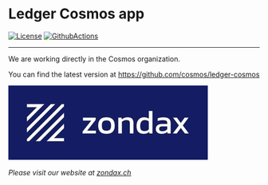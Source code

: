 # Ledger Cosmos app
[![License](https://img.shields.io/badge/License-Apache%202.0-blue.svg)](https://opensource.org/licenses/Apache-2.0)
[![GithubActions](https://github.com/zondax/ledger-cosmos/actions/workflows/main.yml/badge.svg)](https://github.com/Zondax/ledger-cosmos/blob/main/.github/workflows/main.yaml)

---

We are working directly in the Cosmos organization. 

You can find the latest version at https://github.com/cosmos/ledger-cosmos

![zondax](docs/zondax.jpg)

_Please visit our website at [zondax.ch](zondax.ch)_

